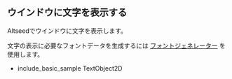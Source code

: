 ﻿
## ウインドウに文字を表示する

Altseedでウインドウに文字を表示します。

文字の表示に必要なフォントデータを生成するには [フォントジェネレーター](../Reference/Tool/FontGenerator.md) を使用します。

* include_basic_sample TextObject2D

